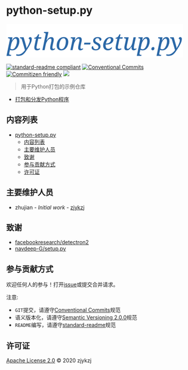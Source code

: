 # python-setup.py

![](./imgs/python-setup.py.png)

[![standard-readme compliant](https://img.shields.io/badge/standard--readme-OK-green.svg?style=flat-square)](https://github.com/RichardLitt/standard-readme) [![Conventional Commits](https://img.shields.io/badge/Conventional%20Commits-1.0.0-yellow.svg)](https://conventionalcommits.org) [![Commitizen friendly](https://img.shields.io/badge/commitizen-friendly-brightgreen.svg)](http://commitizen.github.io/cz-cli/) [![](https://img.shields.io/badge/PYPI-python--setup.py-brightgreen)](https://pypi.org/project/python-setup/)

> 用于Python打包的示例仓库

* [打包和分发Python程序](https://zj-image-processing.readthedocs.io/zh_CN/latest/python/%E6%89%93%E5%8C%85%E5%92%8C%E5%88%86%E5%8F%91Python%E7%A8%8B%E5%BA%8F/)

## 内容列表

- [python-setup.py](#python-setuppy)
  - [内容列表](#内容列表)
  - [主要维护人员](#主要维护人员)
  - [致谢](#致谢)
  - [参与贡献方式](#参与贡献方式)
  - [许可证](#许可证)

## 主要维护人员

* zhujian - *Initial work* - [zjykzj](https://github.com/zjykzj)

## 致谢

* [facebookresearch/detectron2](https://github.com/facebookresearch/detectron2)
* [navdeep-G/setup.py](https://github.com/navdeep-G/setup.py/blob/master/setup.py)

## 参与贡献方式

欢迎任何人的参与！打开[issue](https://github.com/zjykzj/python-setup.py/issues)或提交合并请求。

注意:

* `GIT`提交，请遵守[Conventional Commits](https://www.conventionalcommits.org/en/v1.0.0-beta.4/)规范
* 语义版本化，请遵守[Semantic Versioning 2.0.0](https://semver.org)规范
* `README`编写，请遵守[standard-readme](https://github.com/RichardLitt/standard-readme)规范

## 许可证

[Apache License 2.0](LICENSE) © 2020 zjykzj